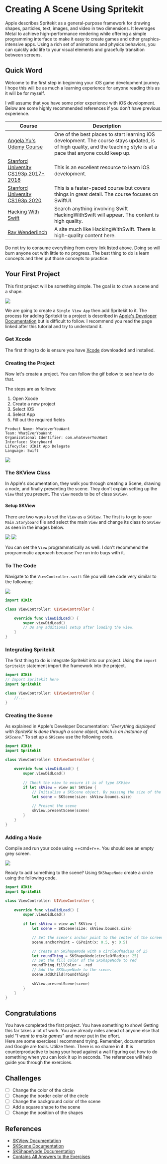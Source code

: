 # Creating A Scene Using Spritekit

Apple describes Spritekit as a general-purpose framework for drawing shapes, particles, text, images, and video in two dimensions. It leverages Metal to achieve high-performance rendering while offering a simple programming interface to make it easy to create games and other graphics-intensive apps. Using a rich set of animations and physics behaviors, you can quickly add life to your visual elements and gracefully transition between screens.

## Quick Word
Welcome to the first step in beginning your iOS game development journey. I hope this will be as much a learning experience for anyone reading this as it will be for myself. 

I will assume that you have some prior experience with iOS development. Below are some highly recommended references if you don't have previous experience.

| Course | Description |
| --- | --- | 
| [Angela Yu's Udemy Course](https://www.udemy.com/course/ios-13-app-development-bootcamp/learn/lecture/16261222?start=0#overview) | One of the best places to start learning iOS development. The course stays updated, is of high quality, and the teaching style is at a pace that anyone could keep up. |
| [Stanford University CS193p 2017-2018](https://www.youtube.com/watch?v=TZL5AmwuwlA&list=PL3d_SFOiG7_8ofjyKzX6Nl1wZehbdiZC_) | This is an excellent resource to learn iOS development. 
| [Stanford University CS193p 2020](https://www.youtube.com/watch?v=jbtqIBpUG7g&list=PLpGHT1n4-mAtTj9oywMWoBx0dCGd51_yG&index=14) | This is a faster-paced course but covers things in great detail. The course focuses on SwiftUI. | 
| [Hacking With Swift](https://www.hackingwithswift.com) | Search anything involving Swift HackingWithSwift will appear. The content is high quality. |
| [Ray Wenderlinch](https://www.raywenderlich.com) | A site much like HackingWithSwift. There is high-quality content here.

Do not try to consume everything from every link listed above. Doing so will burn anyone out with little to no progress. The best thing to do is learn concepts and then put those concepts to practice. 
## Your First Project

This first project will be something simple. The goal is to draw a scene and a shape.

![](../img/firstProject.png)

We are going to create a `Single View App` then add Spritekit to it. The process for adding Spritekit to a project is described in [Apple's Developer Documentation](https://developer.apple.com/documentation/spritekit/drawing_spritekit_content_in_a_view) but is difficult to follow. I recommend you read the page linked after this tutorial and try to understand it. 

### Get Xcode
The first thing to do is ensure you have [Xcode](https://apps.apple.com/us/app/xcode/id497799835?mt=12) downloaded and installed.


### Creating the Project
Now let's create a project. You can follow the gif below to see how to do that. 

The steps are as follows:  
1. Open Xcode  
2. Create a new project  
3. Select IOS  
4. Select App  
5. Fill out the required fields

`Product Name: WhateverYouWant`  
`Team: WhatEverYouWant`  
`Organizational Identifier: com.whateverYouWant`  
`Interface: Storyboard`  
`Lifecycle: UIKit App Delegate`  
`Language: Swift`  

![](../img/createProject.gif)

### The SKView Class
In Apple's documentation, they walk you through creating a Scene, drawing a node, and finally presenting the scene. They don't explain setting up the `View` that you present. The `View` needs to be of class `SKView`. 

#### Setup SKView
There are two ways to set the `View` as a `SKView`. The first is to go to your `Main.Storyboard` file and select the main `View` and change its class to `SKView` as seen in the images below.

![](../img/mainStoryBoard.png) 
![](../img/SetUIViewClass.gif)

You can set the `View` programmatically as well. I don't recommend the programmatic approach because I've run into bugs with it.

### To The Code
Navigate to the `ViewController.swift` file you will see code very similar to the following:

![](../img/viewControllerSwift.png)

```swift
import UIKit

class ViewController: UIViewController {

    override func viewDidLoad() {
        super.viewDidLoad()
        // Do any additional setup after loading the view.
    }
}
```

### Integrating Spritekit
The first thing to do is integrate Spritekit into our project. Using the `import Spritekit` statement import the framework into the project.

```swift
import UIKit
// Import Spritekit here
import Spritekit 

class ViewController: UIViewController {
    //...
}
```

### Creating the Scene

As explained in Apple's Developer Documentation: *"Everything displayed with SpriteKit is done through a scene object, which is an instance of `SKScene`."* To set up a `SKScene` use the following code.

```swift
import UIKit
import Spritekit

class ViewController: UIViewController {
        
    override func viewDidLoad() {
        super.viewDidLoad()
    
        // Check the view to ensure it is of type SKView
        if let skView = view as? SKView {
            // Initialize a SKScene object. By passing the size of the view's bounds the scene will fit to the screen.
            let scene = SKScene(size: skView.bounds.size)
            
            // Present the scene
            skView.presentScene(scene)
        }
    }
}
```

### Adding a Node

Compile and run your code using ++cmd+r++. You should see an empty grey screen.

![](../img/blankGreyScreen.png)

Ready to add something to the scene? Using `SKShapeNode` create a circle using the following code. 

```swift
import UIKit
import SpriteKit

class ViewController: UIViewController {
    
    override func viewDidLoad() {
        super.viewDidLoad()
        
        if let skView = view as? SKView {
            let scene = SKScene(size: skView.bounds.size)

            // Set the scene's anchor point to the center of the screen. 
            scene.anchorPoint = CGPoint(x: 0.5, y: 0.5)

            // Create an SKShapeNode with a circleOfRadius of 25
            let roundThing = SKShapeNode(circleOfRadius: 25)
            // Set the fill color of the SKShapeNode to red
            roundThing.fillColor = .red
            // Add the SKShapeNode to the scene.
            scene.addChild(roundThing)
            
            skView.presentScene(scene)
        }
    }
}
```

## Congratulations

You have completed the first project. You have something to show! Getting this far takes a lot of work. You are already miles ahead of anyone else that said "*I want to make games*" and never put in the effort.  
Here are some exercises I recommend trying. Remember, documentation and Google are tools. Utilize them. There is no shame in it. It is counterproductive to bang your head against a wall figuring out how to do something when you can look it up in seconds. The references will help guide you through the exercises.

## Challenges 

- [ ] Change the color of the circle
- [ ] Change the border color of the circle
- [ ] Change the background color of the scene
- [ ] Add a square shape to the scene
- [ ] Change the position of the shapes

## References 

- [SKView Documentation](https://developer.apple.com/documentation/spritekit/skview)
- [SKScene Documentation](https://developer.apple.com/documentation/spritekit/skscene)
- [SKShapeNode Documentation](https://developer.apple.com/documentation/spritekit/skshapenode)
- [Contains All Answers to the Exercises](https://www.google.com/)
